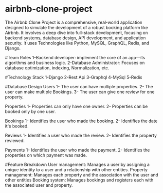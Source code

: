 # airbnb-clone-project
The Airbnb Clone Project is a comprehensive, real-world application designed to simulate the development of a robust booking platform like Airbnb.
It involves a deep dive into full-stack development, focusing on backend systems, database design, API development, and application security. 
It uses Technologies like Python, MySQL, GraphQL, Redis, and Django. 


#Team Roles
1-Backend developer: implement the core of an app—its algorithms and business logic.
2-Database Administrator: Focuses on database optimization, indexing, Normalization, etc.

#Technology Stack
1-Django
2-Rest Api
3-Graphql
4-MySql
5-Redis

#Database Design
Users
1- The user can have multiple properties.
2- The user can make multiple Bookings.
3- The user can give one review for one property.


Properties
1- Properties can only have one owner.
2- Properties can be booked only by one user.

Bookings
1- Identifies the user who made the booking.
2- Identifies the date it's booked.

Reviews
1- Identifies a user who made the review.
2- Identifies the property reviewed.

Payments
1- Identifies the user who made the payment.
2- Identifies the properties on which payment was made.

#Feature Breakdown
User management: Manages a user by assigning a unique identity to a user and a relationship with other entities.
Property management: Manages each property and the association with the user and other entities
Booking system: Manages bookings and registers each with the associated user and property.







